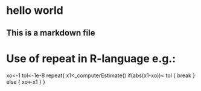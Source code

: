 # hello world
## This is a markdown file
# Use of repeat in R-language e.g.:
xo<-1
tol<-1e-8
repeat{
x1<_computerEstimate()
if(abs(x1-xo))< tol {
  break
} else {
      xo<-x1
}
}
